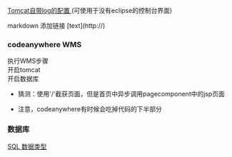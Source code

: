  [Tomcat自带log的配置 ](http://huangrongyou.iteye.com/blog/1577508)(可使用于没有eclipse的控制台界面)
 
 markdown 添加链接 \[text](http://)
 
### codeanywhere WMS
执行WMS步骤     
开启tomcat   
开启数据库

* 猜测：使用'/'截获页面，但是首页中异步调用pagecomponent中的jsp页面

* 注意，codeanywhere有时候会吃掉代码的下半部分                                                                                                                                
                                                                  
### 数据库
[SQL 数据类型](http://www.w3school.com.cn/sql/sql_datatypes.asp)
